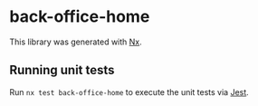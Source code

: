 # back-office-home

This library was generated with [Nx](https://nx.dev).

## Running unit tests

Run `nx test back-office-home` to execute the unit tests via [Jest](https://jestjs.io).
